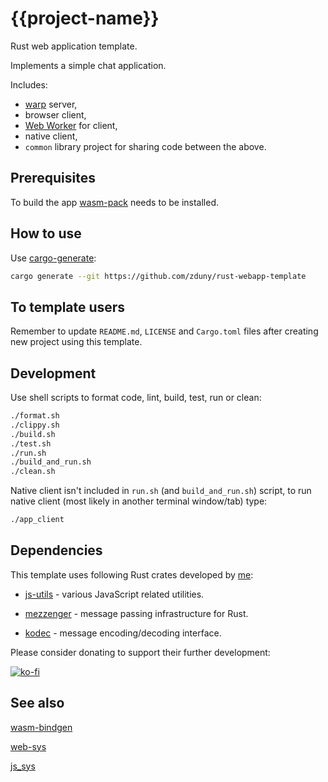 # {{project-name}}

Rust web application template.

Implements a simple chat application.

Includes:
- [warp](https://github.com/seanmonstar/warp) server,
- browser client,
- [Web Worker](https://developer.mozilla.org/en-US/docs/Web/API/Web_Workers_API/Using_web_workers) for client,
- native client,
- `common` library project for sharing code between the above.


## Prerequisites

To build the app [wasm-pack](https://rustwasm.github.io/wasm-pack) needs to be installed.

## How to use

Use [cargo-generate](https://github.com/cargo-generate/cargo-generate):

```bash
cargo generate --git https://github.com/zduny/rust-webapp-template
```

## To template users

Remember to update `README.md`, `LICENSE` and `Cargo.toml` files after creating new project using this template. 

## Development

Use shell scripts to format code, lint, build, test, run or clean:

```bash
./format.sh
./clippy.sh
./build.sh
./test.sh
./run.sh
./build_and_run.sh
./clean.sh
```

Native client isn't included in `run.sh` (and `build_and_run.sh`) script,
to run native client (most likely in another terminal window/tab) type:

```bash
./app_client
```

## Dependencies

This template uses following Rust crates developed by [me](https://github.com/zduny):

- [js-utils](https://github.com/zduny/js-utils) - various JavaScript related utilities.

- [mezzenger](https://github.com/zduny/mezzenger) - message passing infrastructure for Rust.

- [kodec](https://github.com/zduny/kodec) - message encoding/decoding interface.

Please consider donating to support their further development:

[![ko-fi](https://ko-fi.com/img/githubbutton_sm.svg)](https://ko-fi.com/O5O31JYZ4)

## See also

[wasm-bindgen](https://github.com/rustwasm/wasm-bindgen)

[web-sys](https://rustwasm.github.io/wasm-bindgen/web-sys/index.html)

[js_sys](https://docs.rs/js-sys/latest/js_sys/)
